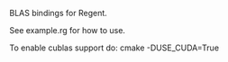 BLAS bindings for Regent.

See example.rg for how to use.

To enable cublas support do: cmake -DUSE_CUDA=True
